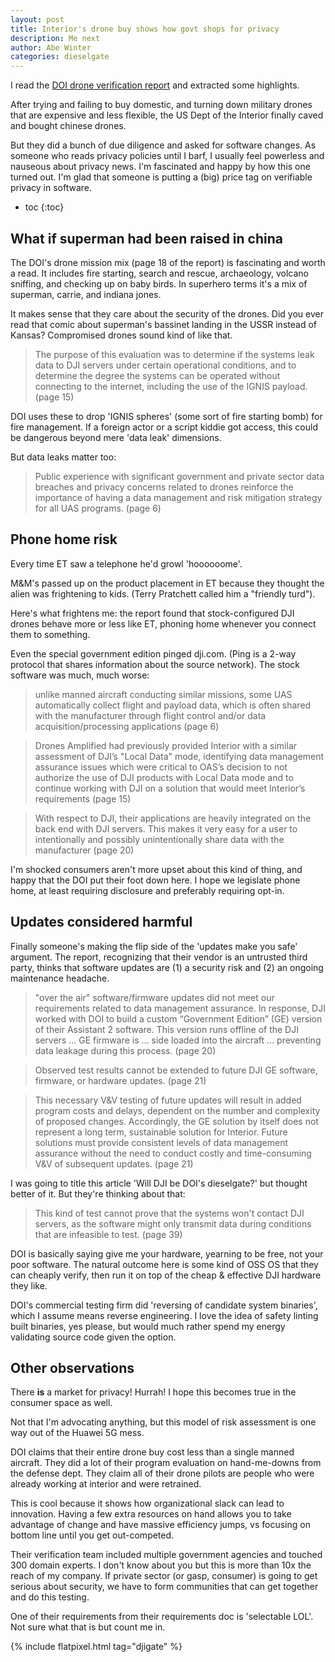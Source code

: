 ```yaml
---
layout: post
title: Interior's drone buy shows how govt shops for privacy
description: Me next
author: Abe Winter
categories: dieselgate
---
```


<style>
blockquote {letter-spacing: normal; font-style: normal;}
</style>

I read the [DOI drone verification report](https://www.doi.gov/sites/doi.gov/files/uploads/oas_flight_test_and_technical_evaluation_report_-_dji_uas_data_managment_assurance_evaluation_-_7-2-19_v2.0.pdf) and extracted some highlights.

After trying and failing to buy domestic, and turning down military drones that are expensive and less flexible, the US Dept of the Interior finally caved and bought chinese drones.

But they did a bunch of due diligence and asked for software changes. As someone who reads privacy policies until I barf, I usually feel powerless and nauseous about privacy news. I'm fascinated and happy by how this one turned out. I'm glad that someone is putting a (big) price tag on verifiable privacy in software.

* toc
{:toc}

## What if superman had been raised in china

The DOI's drone mission mix (page 18 of the report) is fascinating and worth a read. It includes fire starting, search and rescue, archaeology, volcano sniffing, and checking up on baby birds. In superhero terms it's a mix of superman, carrie, and indiana jones.

It makes sense that they care about the security of the drones. Did you ever read that comic about superman's bassinet landing in the USSR instead of Kansas? Compromised drones sound kind of like that.

> The purpose of this evaluation was to determine if the systems leak data to DJI servers under certain operational conditions, and to determine the degree the systems can be operated without connecting to the internet, including the use of the IGNIS payload. (page 15)

DOI uses these to drop 'IGNIS spheres' (some sort of fire starting bomb) for fire management. If a foreign actor or a script kiddie got access, this could be dangerous beyond mere 'data leak' dimensions.

But data leaks matter too:

> Public experience with significant government and private sector data breaches and privacy concerns related to drones reinforce the importance of having a data management and risk mitigation strategy for all UAS programs. (page 6)

## Phone home risk

Every time ET saw a telephone he'd growl 'hoooooome'.

M&M's passed up on the product placement in ET because they thought the alien was frightening to kids. (Terry Pratchett called him a "friendly turd").

Here's what frightens me: the report found that stock-configured DJI drones behave more or less like ET, phoning home whenever you connect them to something.

Even the special government edition pinged dji.com. (Ping is a 2-way protocol that shares information about the source network). The stock software was much, much worse:

> unlike manned aircraft conducting similar missions, some UAS automatically collect flight and payload data, which is often shared with the manufacturer through flight control and/or data acquisition/processing applications (page 6)

> Drones Amplified had previously provided Interior with a similar assessment of DJI’s "Local Data" mode, identifying data management assurance issues which were critical to OAS’s decision to not authorize the use of DJI products with Local Data mode and to continue working with DJI on a solution that would meet Interior’s requirements (page 15)

> With respect to DJI, their applications are heavily integrated on the back end with DJI servers. This makes it very easy for a user to intentionally and possibly unintentionally share data with the manufacturer (page 20)

I'm shocked consumers aren't more upset about this kind of thing, and happy that the DOI put their foot down here. I hope we legislate phone home, at least requiring disclosure and preferably requiring opt-in.

## Updates considered harmful

Finally someone's making the flip side of the 'updates make you safe' argument. The report, recognizing that their vendor is an untrusted third party, thinks that software updates are (1) a security risk and (2) an ongoing maintenance headache.

> "over the air" software/firmware updates did not meet our requirements related to data management assurance. In response, DJI worked with DOI to build a custom “Government Edition” (GE) version of their Assistant 2 software. This version runs offline of the DJI servers ... GE firmware is ... side loaded into the aircraft ... preventing data leakage during this process. (page 20)

> Observed test results cannot be extended to future DJI GE software, firmware, or hardware updates. (page 21)

> This necessary V&V testing of future updates will result in added program costs and delays, dependent on the number and complexity of proposed changes. Accordingly, the GE solution by itself does not represent a long term, sustainable solution for Interior. Future solutions must provide consistent levels of data management assurance without the need to conduct costly and time-consuming V&V of subsequent updates. (page 21)

I was going to title this article 'Will DJI be DOI's dieselgate?' but thought better of it. But they're thinking about that:

> This kind of test cannot prove that the systems won't contact DJI servers, as the software might only transmit data during conditions that are infeasible to test. (page 39)

DOI is basically saying give me your hardware, yearning to be free, not your poor software. The natural outcome here is some kind of OSS OS that they can cheaply verify, then run it on top of the cheap & effective DJI hardware they like.

DOI's commercial testing firm did 'reversing of candidate system binaries', which I assume means reverse engineering. I love the idea of safety linting built binaries, yes please, but would much rather spend my energy validating source code given the option.

## Other observations

There **is** a market for privacy! Hurrah! I hope this becomes true in the consumer space as well.

Not that I'm advocating anything, but this model of risk assessment is one way out of the Huawei 5G mess.

DOI claims that their entire drone buy cost less than a single manned aircraft. They did a lot of their program evaluation on hand-me-downs from the defense dept. They claim all of their drone pilots are people who were already working at interior and were retrained.

This is cool because it shows how organizational slack can lead to innovation. Having a few extra resources on hand allows you to take advantage of change and have massive efficiency jumps, vs focusing on bottom line until you get out-competed.

Their verification team included multiple government agencies and touched 300 domain experts. I don't know about you but this is more than 10x the reach of my company. If private sector (or gasp, consumer) is going to get serious about security, we have to form communities that can get together and do this testing.

One of their requirements from their requirements doc is 'selectable LOL'. Not sure what that is but count me in.

{% include flatpixel.html tag="djigate" %}
